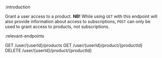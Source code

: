 :introduction

Grant a user access to a product. **NB!** While using `GET` with this endpoint
will also provide information about access to subscriptions, `POST` can only be
used to grant access to products, not subscriptions.

:relevant-endpoints

GET /user/{userId}/products
GET /user/{userId}/product/{productId}
DELETE /user/{userId}/product/{productId}
